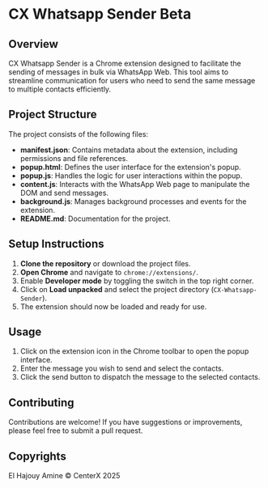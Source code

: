 # CX Whatsapp Sender Beta

## Overview
CX Whatsapp Sender is a Chrome extension designed to facilitate the sending of messages in bulk via WhatsApp Web. This tool aims to streamline communication for users who need to send the same message to multiple contacts efficiently.

## Project Structure
The project consists of the following files:

- **manifest.json**: Contains metadata about the extension, including permissions and file references.
- **popup.html**: Defines the user interface for the extension's popup.
- **popup.js**: Handles the logic for user interactions within the popup.
- **content.js**: Interacts with the WhatsApp Web page to manipulate the DOM and send messages.
- **background.js**: Manages background processes and events for the extension.
- **README.md**: Documentation for the project.

## Setup Instructions
1. **Clone the repository** or download the project files.
2. **Open Chrome** and navigate to `chrome://extensions/`.
3. Enable **Developer mode** by toggling the switch in the top right corner.
4. Click on **Load unpacked** and select the project directory (`CX-Whatsapp-Sender`).
5. The extension should now be loaded and ready for use.

## Usage
1. Click on the extension icon in the Chrome toolbar to open the popup interface.
2. Enter the message you wish to send and select the contacts.
3. Click the send button to dispatch the message to the selected contacts.

## Contributing
Contributions are welcome! If you have suggestions or improvements, please feel free to submit a pull request.

## Copyrights
El Hajouy Amine © CenterX 2025